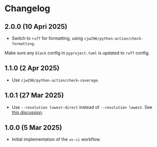 # Changelog

## 2.0.0 (10 Apri 2025)

- Switch to `ruff` for formatting, using `cjw296/python-action/check-formatting`.

Make sure any `black` config in `pyproject.toml` is updated to `ruff` config.

## 1.1.0 (2 Apr 2025)

- Use `cjw296/python-action/check-coverage`.

## 1.0.1 (27 Mar 2025)

- Use `--resolution lowest-direct` instead of  `--resolution lowest`.
  See [this discussion](https://github.com/pypa/pip/issues/8085#issuecomment-2757196495).

## 1.0.0 (5 Mar 2025)

- Initial implementation of the `uv-ci` workflow.

